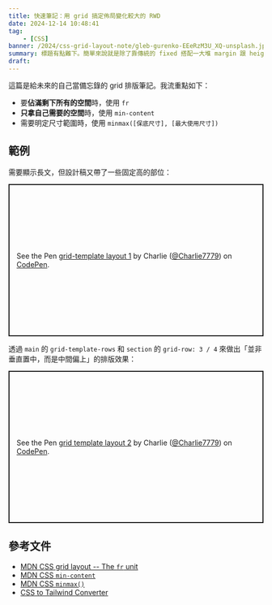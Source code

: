 ```yaml
---
title: 快速筆記：用 grid 搞定佈局變化較大的 RWD
date: 2024-12-14 10:48:41
tag:
	- [CSS]
banner: /2024/css-grid-layout-note/gleb-gurenko-EEeRzM3U_XQ-unsplash.jpg
summary: 標題有點難下。簡單來說就是除了靠傳統的 fixed 搭配一大堆 margin 跟 height 計算之外，其實也可以考慮用 grid-template-columns/rows 搭配 grid-column/rows 來處理一些大小版佈局變化較明顯的排版。
draft: 
---
```


這篇是給未來的自己當備忘錄的 grid 排版筆記。我流重點如下：

- 要**佔滿剩下所有的空間**時，使用 `fr`
- **只拿自己需要的空間**時，使用 `min-content`
- 需要明定尺寸範圍時，使用 `minmax([保底尺寸], [最大使用尺寸])`

## 範例

需要顯示長文，但設計稿又帶了一些固定高的部位：

<p class="codepen" data-height="300" data-theme-id="dark" data-default-tab="css,result" data-slug-hash="LEPZeov" data-pen-title="grid-template layout 1" data-preview="true" data-user="Charlie7779" style="height: 300px; box-sizing: border-box; display: flex; align-items: center; justify-content: center; border: 2px solid; margin: 1em 0; padding: 1em;">
  <span>See the Pen <a href="https://codepen.io/Charlie7779/pen/LEPZeov">
  grid-template layout 1</a> by Charlie (<a href="https://codepen.io/Charlie7779">@Charlie7779</a>)
  on <a href="https://codepen.io">CodePen</a>.</span>
</p>
<script async src="https://cpwebassets.codepen.io/assets/embed/ei.js"></script>

透過 `main` 的 `grid-template-rows` 和 `section` 的 `grid-row: 3 / 4` 來做出「並非垂直置中，而是中間偏上」的排版效果：

<p class="codepen" data-height="300" data-theme-id="dark" data-default-tab="css,result" data-slug-hash="mybOwzq" data-pen-title="grid template layout 2" data-preview="true" data-user="Charlie7779" style="height: 300px; box-sizing: border-box; display: flex; align-items: center; justify-content: center; border: 2px solid; margin: 1em 0; padding: 1em;">
  <span>See the Pen <a href="https://codepen.io/Charlie7779/pen/mybOwzq">
  grid template layout 2</a> by Charlie (<a href="https://codepen.io/Charlie7779">@Charlie7779</a>)
  on <a href="https://codepen.io">CodePen</a>.</span>
</p>
<script async src="https://cpwebassets.codepen.io/assets/embed/ei.js"></script>

## 參考文件

- [MDN CSS grid layout -- The `fr` unit](https://developer.mozilla.org/en-US/docs/Web/CSS/CSS_grid_layout/Basic_concepts_of_grid_layout#the_fr_unit)
- [MDN CSS `min-content`](https://developer.mozilla.org/en-US/docs/Web/CSS/min-content)
- [MDN CSS `minmax()`](https://developer.mozilla.org/en-US/docs/Web/CSS/minmax)
- [CSS to Tailwind Converter](https://www.loopple.com/tools/css-to-tailwind-converter)
